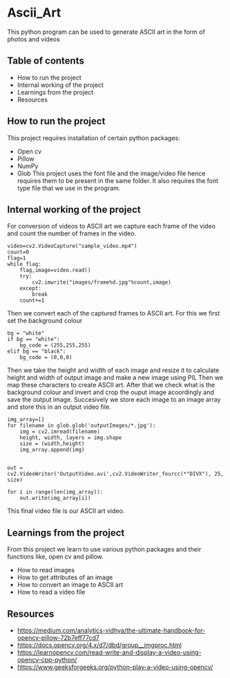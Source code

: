 # Ascii_Art
This python program can be used to generate ASCII art in the form of photos and videos
## Table of contents
* How to run the project
* Internal working of the project 
* Learnings from the project
* Resources

## How to run the project
This project requires installation of certain python packages:
* Open cv
* Pillow
* NumPy
* Glob
This project uses the font file and the image/video file hence requires them to be present in the same folder. It also requires the font type file that we use in the program.
	
## Internal working of the project 
For conversion of videos to ASCII art we capture each frame of the video and count the number of frames in the video.
```
video=cv2.VideoCapture("sample_video.mp4")
count=0
flag=1
while flag:
    flag,image=video.read()
    try:
        cv2.imwrite("images/frame%d.jpg"%count,image)
    except:
        break
    count+=1
```
Then we convert each of the captured frames to ASCII art.
For this we first set the background colour
```
bg = "white"
if bg == "white":
    bg_code = (255,255,255)
elif bg == "black":
    bg_code = (0,0,0)
```
Then we take the height and width of each image and resize it to calculate height and width of output image and make a new image using PIL
Then we map these characters to create ASCII art.
After that we check what is the background colour and invert and crop the ouput image acoordingly and save the output image.
Succesively we store each image to an image array and store this in an output video file.
```
img_array=[]
for filename in glob.glob('outputImages/*.jpg'):
    img = cv2.imread(filename)
    height, width, layers = img.shape
    size = (width,height)
    img_array.append(img)


out = cv2.VideoWriter('OutputVideo.avi',cv2.VideoWriter_fourcc(*"DIVX"), 25, size)
 
for i in range(len(img_array)):
    out.write(img_array[i])
```
This final video file is our ASCII art video.
## Learnings from the project
From this project we learn to use various python packages and their functions like, open cv and pillow.
* How to read images
* How to get attributes of an image
* How to convert an image to ASCII art
* How to read a video file

## Resources
* https://medium.com/analytics-vidhya/the-ultimate-handbook-for-opencv-pillow-72b7eff77cd7
* https://docs.opencv.org/4.x/d7/dbd/group__imgproc.html
* https://learnopencv.com/read-write-and-display-a-video-using-opencv-cpp-python/
* https://www.geeksforgeeks.org/python-play-a-video-using-opencv/
